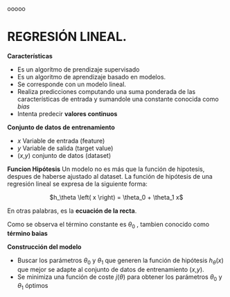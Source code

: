 ooooo

# REGRESIÓN LINEAL.

**Características**

* Es un algorítmo de prendizaje supervisado
* Es un algoritmo de aprendizaje basado en modelos.
* Se corresponde con un modelo lineal.
* Realiza predicciones computando una suma ponderada de las características de entrada y sumandole una constante conocida como *bias*
* Intenta predecir **valores continuos**

**Conjunto de datos de entrenamiento**

- *x* Variable de entrada (feature)
- *y* Variable de salida (target value)
- (*x*,*y*) conjunto de datos (dataset)

**Funcion Hipótesis**
Un modelo no es más que la función de hipotesis, despues de haberse ajustado al dataset.
La función de hipótesis de una regresión lineal se expresa de la siguiente forma:

<p align="center"> $h_\theta \left( x \right) = \theta_0 + \theta_1 x$ </p>

En otras palabras, es la **ecuación de la recta**.

Como se observa el término constante es $\theta_0$ , tambien conocido como **término baias**

**Construcción del modelo**

* Buscar los parámetros $\theta_0$ y $\theta_1$ que generen la función de hipótesis $h_\theta \left( x \right)$ que mejor se adapte al conjunto de datos de entrenamiento (*x*,*y*).
* Se minimiza una función de coste $j \left( \theta \right)$ para obtener los parámetros $\theta_0$ y $\theta_1$ óptimos
